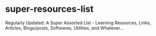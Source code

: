 # super-resources-list
Regularly Updated: A Super Assorted List - Learning Resources, Links, Articles, Blogs/posts, Softwares, Utilities, and Whatever...
